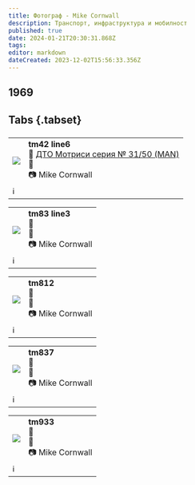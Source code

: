 ```yaml
---
title: Фотограф - Mike Cornwall
description: Транспорт, инфраструктура и мобилност
published: true
date: 2024-01-21T20:30:31.868Z
tags: 
editor: markdown
dateCreated: 2023-12-02T15:56:33.356Z
---
```


##  1969
##  Tabs {.tabset}
### 
<!--следващ пост--> 
<div class="table-responsive"><table style="width:100%"><tr>
<td><img src="http://46.10.181.183:1518/trinmo/gallery/mike-cornwall/tm42%20line6%201969.jpg"></td>
<td><b>tm42 line6</b><br> 🚋 <a href="/bg/public-transport/fleet-list/1942-DTO-31-51">ДТО Мотриси серия № 31/50 (MAN)</a><br>📌  <br> 📷 Mike Cornwall</td></tr>
  <td colspan=2 >ℹ️ </td></table></div>
  
  
  
<!--следващ пост--> 
<div class="table-responsive"><table style="width:100%"><tr>
<td><img src="http://46.10.181.183:1518/trinmo/gallery/mike-cornwall/tm83%201969.jpg"></td>
<td><b>tm83 line3</b><br> 🚋 <a href=""></a><br>📌  <br> 📷 Mike Cornwall</td></tr>
  <td colspan=2 >ℹ️ </td></table></div>
  
<!--следващ пост--> 
<div class="table-responsive"><table style="width:100%"><tr>
<td><img src="http://46.10.181.183:1518/trinmo/gallery/mike-cornwall/tm812%20tb257%201969.jpg"></td>
<td><b>tm812</b><br> 🚋 <a href=""></a><br>📌  <br> 📷 Mike Cornwall</td></tr>
  <td colspan=2 >ℹ️ </td></table></div>
  
<!--следващ пост--> 
<div class="table-responsive"><table style="width:100%"><tr>
<td><img src="http://46.10.181.183:1518/trinmo/gallery/mike-cornwall/tm837%201969.jpg"></td>
<td><b>tm837</b><br> 🚋 <a href=""></a><br>📌  <br> 📷 Mike Cornwall</td></tr>
  <td colspan=2 >ℹ️ </td></table></div>
  
<!--следващ пост--> 
<div class="table-responsive"><table style="width:100%"><tr>
<td><img src="http://46.10.181.183:1518/trinmo/gallery/mike-cornwall/tm933%201969.jpg"></td>
<td><b>tm933</b><br> 🚋 <a href=""></a><br>📌  <br> 📷 Mike Cornwall</td></tr>
  <td colspan=2 >ℹ️ </td></table></div>
  